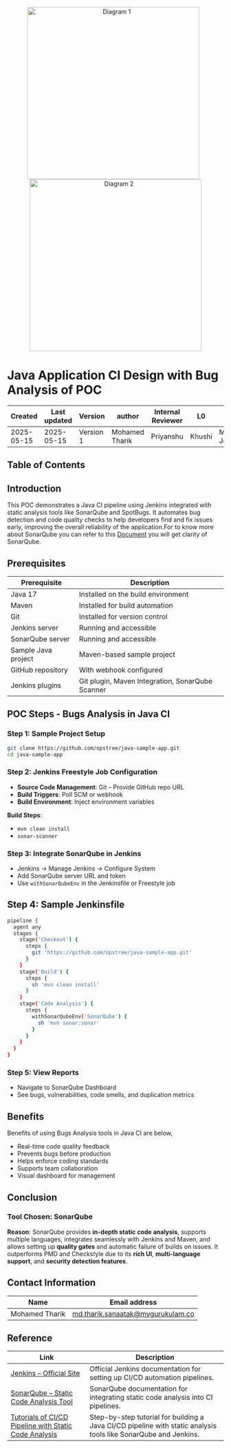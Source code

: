 <div align="center">
  <img src="https://github.com/user-attachments/assets/1ba6a662-c846-4af8-b996-38f756459cb0" alt="Diagram 1" width="400" style="margin-right: 10px;" />
  <img src="https://github.com/user-attachments/assets/84a1a315-138f-40de-8012-7309941f4628" alt="Diagram 2" width="400" />
</div>

# **Java Application CI Design with Bug Analysis of POC**

| Created        | Last updated      | Version         | author|  Internal Reviewer | L0 | L1 | L2|
|----------------|----------------|-----------------|-----------------|-----|------|----|----|
| 2025-05-15  | 2025-05-15   |     Version 1         |  Mohamed Tharik |Priyanshu|Khushi|Mukul Joshi |Piyush Upadhyay|

## Table of Contents 

## Introduction 
This POC demonstrates a Java CI pipeline using Jenkins integrated with static analysis tools like SonarQube and SpotBugs. It automates bug detection and code quality checks to help developers find and fix issues early, improving the overall reliability of the application.For to know more about SonarQube you can refer to this [Document](https://github.com/Cloud-NInja-snaatak/Documentation/blob/shubham_scrum56/commonstack/sonarqube/Documentation.md) you will get clarity of SonarQube.

## Prerequisites
| Prerequisite                  | Description                          |
|------------------------------|------------------------------------|
| Java 17                      | Installed on the build environment |
| Maven                        | Installed for build automation     |
| Git                          | Installed for version control      |
| Jenkins server               | Running and accessible             |
| SonarQube server             | Running and accessible             |
| Sample Java project          | Maven-based sample project         |
| GitHub repository            | With webhook configured            |
| Jenkins plugins              | Git plugin, Maven Integration, SonarQube Scanner |

## POC Steps - Bugs Analysis in Java CI 
### Step 1: Sample Project Setup
```bash
git clone https://github.com/opstree/java-sample-app.git
cd java-sample-app
```
### Step 2: Jenkins Freestyle Job Configuration
- **Source Code Management**: Git – Provide GitHub repo URL
- **Build Triggers**: Poll SCM or webhook
- **Build Environment**: Inject environment variables

**Build Steps**:

- `mvn clean install`
- `sonar-scanner`

### Step 3: Integrate SonarQube in Jenkins
- Jenkins → Manage Jenkins → Configure System
- Add SonarQube server URL and token
- Use `withSonarQubeEnv` in the Jenkinsfile or Freestyle job

## Step 4: Sample Jenkinsfile 
```bash
pipeline {
  agent any
  stages {
    stage('Checkout') {
      steps {
        git 'https://github.com/opstree/java-sample-app.git'
      }
    }
    stage('Build') {
      steps {
        sh 'mvn clean install'
      }
    }
    stage('Code Analysis') {
      steps {
        withSonarQubeEnv('SonarQube') {
          sh 'mvn sonar:sonar'
        }
      }
    }
  }
}
```
### Step 5: View Reports
- Navigate to SonarQube Dashboard
- See bugs, vulnerabilities, code smells, and duplication metrics

## Benefits
Benefits of using Bugs Analysis tools in Java CI are below,
- Real-time code quality feedback
- Prevents bugs before production
- Helps enforce coding standards
- Supports team collaboration
- Visual dashboard for management

## Conclusion
### **Tool Chosen: SonarQube**

**Reason**:
SonarQube provides **in-depth static code analysis**, supports multiple languages, integrates seamlessly with Jenkins and Maven, and allows setting up **quality gates** and automatic failure of builds on issues. It outperforms PMD and Checkstyle due to its **rich UI**, **multi-language support**, and **security detection features**.

## Contact Information
| Name | Email address         |
|------|------------------------|
| Mohamed Tharik  | md.tharik.sanaatak@mygurukulam.co    |

## Reference

| Link                                                                                                         | Description                                                       |
|--------------------------------------------------------------------------------------------------------------|-------------------------------------------------------------------|
| [Jenkins – Official Site](https://www.jenkins.io/)                                                                                                                  | Official Jenkins documentation for setting up CI/CD automation pipelines.                                       |
| [SonarQube – Static Code Analysis Tool](https://www.sonarqube.org/)                                                                                                 | SonarQube documentation for integrating static code analysis into CI pipelines.                                 |
| [Tutorials of CI/CD Pipeline with Static Code Analysis](https://www.tutorials24x7.com/java/creating-a-cicd-pipeline-with-static-code-analysis-for-java-projects) | Step-by-step tutorial for building a Java CI/CD pipeline with static analysis tools like SonarQube and Jenkins. |




